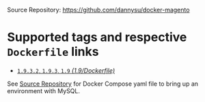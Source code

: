 Source Repository: <https://github.com/dannysu/docker-magento>

# Supported tags and respective `Dockerfile` links

- [`1.9.3.2`, `1.9.3`, `1.9` _(1.9/Dockerfile)_](https://github.com/dannysu/docker-magento/blob/64198a7093a1d512fafdda4f40d117059bec6485/1.9/Dockerfile)

See [Source Repository](https://github.com/dannysu/docker-magento) for Docker Compose yaml file to bring up an environment with MySQL.
